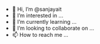 - 👋 Hi, I’m @sanjayait
- 👀 I’m interested in ...
- 🌱 I’m currently learning ...
- 💞️ I’m looking to collaborate on ...
- 📫 How to reach me ...

<!---
sanjayait/sanjayait is a ✨ special ✨ repository because its `README.md` (this file) appears on your GitHub profile.
You can click the Preview link to take a look at your changes.
--->
